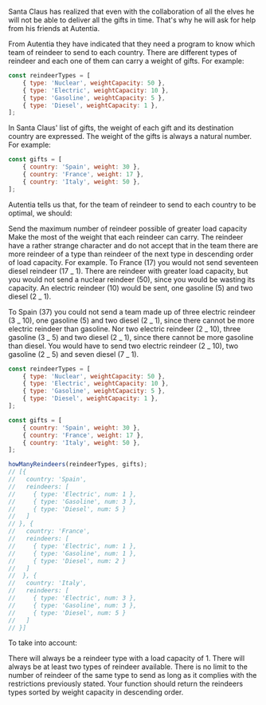 Santa Claus has realized that even with the collaboration of all the elves he will not be able to deliver all the gifts in time. That's why he will ask for help from his friends at Autentia.

From Autentia they have indicated that they need a program to know which team of reindeer to send to each country. There are different types of reindeer and each one of them can carry a weight of gifts. For example:

```js
const reindeerTypes = [
	{ type: 'Nuclear', weightCapacity: 50 },
	{ type: 'Electric', weightCapacity: 10 },
	{ type: 'Gasoline', weightCapacity: 5 },
	{ type: 'Diesel', weightCapacity: 1 },
];
```

In Santa Claus' list of gifts, the weight of each gift and its destination country are expressed. The weight of the gifts is always a natural number. For example:

```js
const gifts = [
	{ country: 'Spain', weight: 30 },
	{ country: 'France', weight: 17 },
	{ country: 'Italy', weight: 50 },
];
```

Autentia tells us that, for the team of reindeer to send to each country to be optimal, we should:

Send the maximum number of reindeer possible of greater load capacity
Make the most of the weight that each reindeer can carry.
The reindeer have a rather strange character and do not accept that in the team there are more reindeer of a type than reindeer of the next type in descending order of load capacity.
For example. To France (17) you would not send seventeen diesel reindeer (17 _ 1). There are reindeer with greater load capacity, but you would not send a nuclear reindeer (50), since you would be wasting its capacity. An electric reindeer (10) would be sent, one gasoline (5) and two diesel (2 _ 1).

To Spain (37) you could not send a team made up of three electric reindeer (3 _ 10), one gasoline (5) and two diesel (2 _ 1), since there cannot be more electric reindeer than gasoline. Nor two electric reindeer (2 _ 10), three gasoline (3 _ 5) and two diesel (2 _ 1), since there cannot be more gasoline than diesel. You would have to send two electric reindeer (2 _ 10), two gasoline (2 _ 5) and seven diesel (7 _ 1).

```js
const reindeerTypes = [
	{ type: 'Nuclear', weightCapacity: 50 },
	{ type: 'Electric', weightCapacity: 10 },
	{ type: 'Gasoline', weightCapacity: 5 },
	{ type: 'Diesel', weightCapacity: 1 },
];

const gifts = [
	{ country: 'Spain', weight: 30 },
	{ country: 'France', weight: 17 },
	{ country: 'Italy', weight: 50 },
];

howManyReindeers(reindeerTypes, gifts);
// [{
//   country: 'Spain',
//   reindeers: [
//     { type: 'Electric', num: 1 },
//     { type: 'Gasoline', num: 3 },
//     { type: 'Diesel', num: 5 }
//   ]
// }, {
//   country: 'France',
//   reindeers: [
//     { type: 'Electric', num: 1 },
//     { type: 'Gasoline', num: 1 },
//     { type: 'Diesel', num: 2 }
//   ]
//  }, {
//   country: 'Italy',
//   reindeers: [
//     { type: 'Electric', num: 3 },
//     { type: 'Gasoline', num: 3 },
//     { type: 'Diesel', num: 5 }
//   ]
// }]
```

To take into account:

There will always be a reindeer type with a load capacity of 1.
There will always be at least two types of reindeer available.
There is no limit to the number of reindeer of the same type to send as long as it complies with the restrictions previously stated.
Your function should return the reindeers types sorted by weight capacity in descending order.
